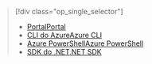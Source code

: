 > [!div class="op_single_selector"]
> * [<span data-ttu-id="3f4e3-101">Portal</span><span class="sxs-lookup"><span data-stu-id="3f4e3-101">Portal</span></span>](../articles/hdinsight/hdinsight-administer-use-portal-linux.md)
> * [<span data-ttu-id="3f4e3-102">CLI do Azure</span><span class="sxs-lookup"><span data-stu-id="3f4e3-102">Azure CLI</span></span>](../articles/hdinsight/hdinsight-administer-use-command-line.md)
> * [<span data-ttu-id="3f4e3-103">Azure PowerShell</span><span class="sxs-lookup"><span data-stu-id="3f4e3-103">Azure PowerShell</span></span>](../articles/hdinsight/hdinsight-administer-use-powershell.md)
> * [<span data-ttu-id="3f4e3-104">SDK do .NET</span><span class="sxs-lookup"><span data-stu-id="3f4e3-104">.NET SDK</span></span>](../articles/hdinsight/hdinsight-administer-use-dotnet-sdk.md)
> 
> 

